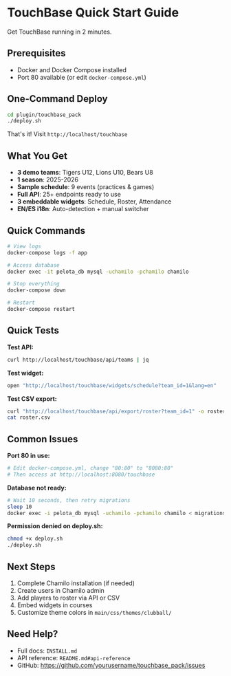 # TouchBase Quick Start Guide

Get TouchBase running in 2 minutes.

## Prerequisites

- Docker and Docker Compose installed
- Port 80 available (or edit `docker-compose.yml`)

## One-Command Deploy

```bash
cd plugin/touchbase_pack
./deploy.sh
```

That's it! Visit `http://localhost/touchbase`

## What You Get

- **3 demo teams**: Tigers U12, Lions U10, Bears U8
- **1 season**: 2025-2026
- **Sample schedule**: 9 events (practices & games)
- **Full API**: 25+ endpoints ready to use
- **3 embeddable widgets**: Schedule, Roster, Attendance
- **EN/ES i18n**: Auto-detection + manual switcher

## Quick Commands

```bash
# View logs
docker-compose logs -f app

# Access database
docker exec -it pelota_db mysql -uchamilo -pchamilo chamilo

# Stop everything
docker-compose down

# Restart
docker-compose restart
```

## Quick Tests

**Test API:**
```bash
curl http://localhost/touchbase/api/teams | jq
```

**Test widget:**
```bash
open "http://localhost/touchbase/widgets/schedule?team_id=1&lang=en"
```

**Test CSV export:**
```bash
curl "http://localhost/touchbase/api/export/roster?team_id=1" -o roster.csv
cat roster.csv
```

## Common Issues

**Port 80 in use:**
```bash
# Edit docker-compose.yml, change "80:80" to "8080:80"
# Then access at http://localhost:8080/touchbase
```

**Database not ready:**
```bash
# Wait 10 seconds, then retry migrations
sleep 10
docker exec -i pelota_db mysql -uchamilo -pchamilo chamilo < migrations/001_init.sql
```

**Permission denied on deploy.sh:**
```bash
chmod +x deploy.sh
./deploy.sh
```

## Next Steps

1. Complete Chamilo installation (if needed)
2. Create users in Chamilo admin
3. Add players to roster via API or CSV
4. Embed widgets in courses
5. Customize theme colors in `main/css/themes/clubball/`

## Need Help?

- Full docs: `INSTALL.md`
- API reference: `README.md#api-reference`
- GitHub: https://github.com/yourusername/touchbase_pack/issues
